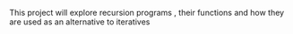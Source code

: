 This project will explore recursion programs , their functions and how they are used as an alternative to iteratives
